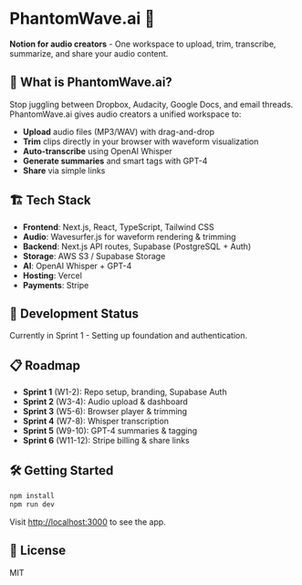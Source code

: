 # PhantomWave.ai 🎵

**Notion for audio creators** - One workspace to upload, trim, transcribe, summarize, and share your audio content.

## 🚀 What is PhantomWave.ai?

Stop juggling between Dropbox, Audacity, Google Docs, and email threads. PhantomWave.ai gives audio creators a unified workspace to:

- **Upload** audio files (MP3/WAV) with drag-and-drop
- **Trim** clips directly in your browser with waveform visualization
- **Auto-transcribe** using OpenAI Whisper
- **Generate summaries** and smart tags with GPT-4
- **Share** via simple links

## 🏗 Tech Stack

- **Frontend**: Next.js, React, TypeScript, Tailwind CSS
- **Audio**: Wavesurfer.js for waveform rendering & trimming
- **Backend**: Next.js API routes, Supabase (PostgreSQL + Auth)
- **Storage**: AWS S3 / Supabase Storage
- **AI**: OpenAI Whisper + GPT-4
- **Hosting**: Vercel
- **Payments**: Stripe

## 🚧 Development Status

Currently in Sprint 1 - Setting up foundation and authentication.

## 📋 Roadmap

- **Sprint 1** (W1-2): Repo setup, branding, Supabase Auth
- **Sprint 2** (W3-4): Audio upload & dashboard
- **Sprint 3** (W5-6): Browser player & trimming
- **Sprint 4** (W7-8): Whisper transcription
- **Sprint 5** (W9-10): GPT-4 summaries & tagging
- **Sprint 6** (W11-12): Stripe billing & share links

## 🛠 Getting Started

```bash
npm install
npm run dev
```

Visit [http://localhost:3000](http://localhost:3000) to see the app.

## 📄 License

MIT 
